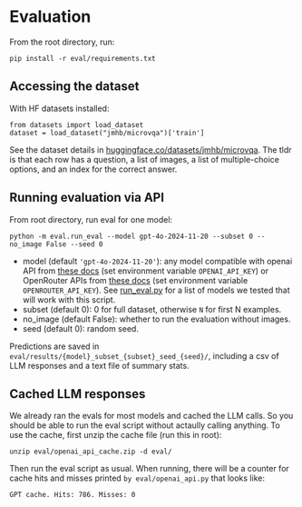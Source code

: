 # Evaluation
From the root directory, run:
```
pip install -r eval/requirements.txt
```

## Accessing the dataset 
With HF datasets installed:
```
from datasets import load_dataset
dataset = load_dataset("jmhb/microvqa")['train']
```
See the dataset details in [huggingface.co/datasets/jmhb/microvqa](https://huggingface.co/datasets/jmhb/microvqa). The tldr is that each row has a question, a list of images, a list of multiple-choice options, and an index for the correct answer. 


## Running evaluation via API
From root directory, run eval for one model:
```
python -m eval.run_eval --model gpt-4o-2024-11-20 --subset 0 --no_image False --seed 0 
```
- model (default `'gpt-4o-2024-11-20'`): any model compatible with openai API from [these docs](https://platform.openai.com/docs/models/) (set environment variable `OPENAI_API_KEY`) or OpenRouter APIs from [these docs](https://openrouter.ai/) (set environment variable `OPENROUTER_API_KEY`). See [run_eval.py](run_eval.py) for a list of models we tested that will work with this script.
- subset (default 0): 0 for full dataset, otherwise `N` for first N examples.
- no_image (default False): whether to run the evaluation without images.
- seed (default 0): random seed.

Predictions are saved in `eval/results/{model}_subset_{subset}_seed_{seed}/`, including a csv of LLM responses and a text file of summary stats.


## Cached LLM responses
We already ran the evals for most models and cached the LLM calls. So you should be able to run the eval script without actaully calling anything. To use the cache, first unzip the cache file (run this in root):
```
unzip eval/openai_api_cache.zip -d eval/
```
Then run the eval script as usual. When running, there will be a counter for cache hits and misses printed `by eval/openai_api.py` that looks like:
```
GPT cache. Hits: 786. Misses: 0
```



